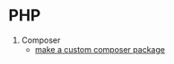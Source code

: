 # PHP

1. Composer
   - [make a custom composer package](https://medium.com/@peter55605/composer-notes-e9e9a9943610)